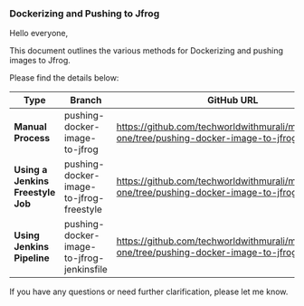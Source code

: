 ### Dockerizing and Pushing to Jfrog

Hello everyone,

This document outlines the various methods  for Dockerizing and pushing images to Jfrog.

Please find the details below:

| Type                          | Branch                                | GitHub URL                       |
|-------------------------------|---------------------------------------|----------------------------------|
| **Manual Process**                | pushing-docker-image-to-jfrog               | https://github.com/techworldwithmurali/microservice-one/tree/pushing-docker-image-to-jfrog |
| **Using a Jenkins Freestyle Job** | pushing-docker-image-to-jfrog-freestyle           | https://github.com/techworldwithmurali/microservice-one/tree/pushing-docker-image-to-jfrog-freestyle |
| **Using Jenkins Pipeline**        | pushing-docker-image-to-jfrog-jenkinsfile | https://github.com/techworldwithmurali/microservice-one/tree/pushing-docker-image-to-jfrog-jenkinsfile |

If you have any questions or need further clarification, please let me know.

